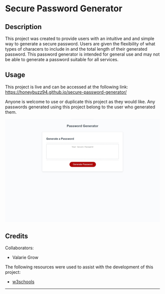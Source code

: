# Secure Password Generator

## Description

This project was created to provide users with an intuitive and and simple way to generate a secure password. Users are given the flexibility of what types of characers to include in and the total length of their generated password. This password generator is intended for general use and may not be able to generate a password suitable for all services.

## Usage

This project is live and can be accessed at the following link: https://honeybuzz94.github.io/secure-password-generator/

Anyone is welcome to use or duplicate this project as they would like. Any passwords generated using this project belong to the user who generated them.

![screenshot of password generator](./assets/images/screenshot.jpg)

## Credits

Collaborators:

* Valarie Grow

The following resources were used to assist with the development of this project:

* [w3schools](https://www.w3schools.com)

---